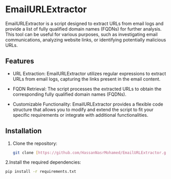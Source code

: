 # EmailURLExtractor
 EmailURLExtractor is a script designed to extract URLs from email logs and provide a list of fully qualified domain names (FQDNs) for further analysis. This tool can be useful for various purposes, such as investigating email communications, analyzing website links, or identifying potentially malicious URLs.
 
## Features

- URL Extraction: EmailURLExtractor utilizes regular expressions to extract URLs from email logs, capturing the links present in the email content.

- FQDN Retrieval: The script processes the extracted URLs to obtain the corresponding fully qualified domain names (FQDNs).

- Customizable Functionality: EmailURLExtractor provides a flexible code structure that allows you to modify and extend the script to fit your specific requirements or integrate with additional functionalities.

## Installation

1. Clone the repository:

   ```bash
   git clone [https://github.com/HassanNasrMohamed/EmailURLExtractor.git]

2.Install the required dependencies:

   ```bash
   pip install -r requirements.txt
